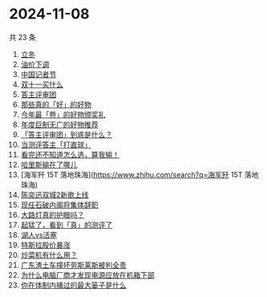 # 2024-11-08

共 23 条

<!-- BEGIN ZHIHUSEARCH -->
<!-- 最后更新时间 Fri Nov 08 2024 22:19:00 GMT+0800 (China Standard Time) -->
1. [立冬](https://www.zhihu.com/search?q=立冬)
1. [油价下调](https://www.zhihu.com/search?q=油价下调)
1. [中国记者节](https://www.zhihu.com/search?q=中国记者节)
1. [双十一买什么](https://www.zhihu.com/search?q=双十一买什么)
1. [答主评审团](https://www.zhihu.com/search?q=答主评审团)
1. [那些真的「好」的好物](https://www.zhihu.com/search?q=那些真的「好」的好物)
1. [今年最「卷」的好物颁奖礼](https://www.zhihu.com/search?q=今年最「卷」的好物颁奖礼)
1. [年度巨制无广的好物推荐](https://www.zhihu.com/search?q=年度巨制无广的好物推荐)
1. [「答主评审团」到底是什么？](https://www.zhihu.com/search?q=「答主评审团」到底是什么？)
1. [当测评答主「打直球」](https://www.zhihu.com/search?q=当测评答主「打直球」)
1. [看完还不知道怎么选，算我输！](https://www.zhihu.com/search?q=看完还不知道怎么选，算我输！)
1. [哈里斯输在了哪儿](https://www.zhihu.com/search?q=哈里斯输在了哪儿)
1. [海军歼 15T 落地珠海](https://www.zhihu.com/search?q=海军歼 15T 落地珠海)
1. [陈奕迅双城2新歌上线](https://www.zhihu.com/search?q=陈奕迅双城2新歌上线)
1. [现任石破内阁将集体辞职](https://www.zhihu.com/search?q=现任石破内阁将集体辞职)
1. [大路灯真的护眼吗？](https://www.zhihu.com/search?q=大路灯真的护眼吗？)
1. [起猛了，看到「真」的测评了](https://www.zhihu.com/search?q=起猛了，看到「真」的测评了)
1. [湖人vs活塞](https://www.zhihu.com/search?q=湖人vs活塞)
1. [特斯拉股价暴涨](https://www.zhihu.com/search?q=特斯拉股价暴涨)
1. [炒菜机有什么用？](https://www.zhihu.com/search?q=炒菜机有什么用？)
1. [广东渣土车撞坏劳斯莱斯被判全责](https://www.zhihu.com/search?q=广东渣土车撞坏劳斯莱斯被判全责)
1. [为什么电脑厂商才发现电源应放在机箱下部](https://www.zhihu.com/search?q=为什么电脑厂商才发现电源应放在机箱下部)
1. [你在体制内捅过的最大篓子是什么](https://www.zhihu.com/search?q=你在体制内捅过的最大篓子是什么)
<!-- END ZHIHUSEARCH -->
